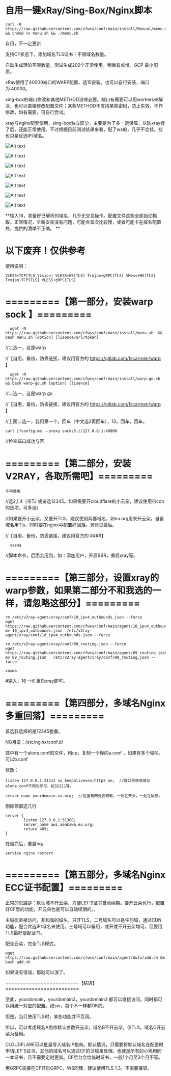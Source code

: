 # 自用一键xRay/Sing-Box/Nginx脚本
	curl -O https://raw.githubusercontent.com/cfwss/conf/main/install/Manual/menu.sh && chmod +x menu.sh && ./menu.sh 

自用，不一定更新

支持CF状态下，添加域名TLS证书！不限域名数量。

自动生成理论不限数量。测试生成200个正常使用。稍微有点慢。GCP 最小配置。

xRay使用了40000端口的WARP配置，选15安装。也可以自行安装，端口为:40000。

sing-box的端口修改和其他METHOD没啥必要。端口有需要可以用workers来解决，也可以直接修改配置文件；某些METHOD不支持某些密码，防止失效，不作修改，如有需要，可自行尝试。

xray与nginx配套使用，sing-box独立区分，主要是为了多一道保障，以防xray挂了后，还能正常使用。不过根据目前测试结果来看，配了ws的，几乎不会挂。挂也只是优选IP/域名。

![Alt text](https://github.com/cfwss/conf/blob/main/install/Manual/images/01.jpg)


![Alt text](https://github.com/cfwss/conf/blob/main/install/Manual/images/02.jpg)


![Alt text](https://github.com/cfwss/conf/blob/main/install/Manual/images/03.jpg)


![Alt text](https://github.com/cfwss/conf/blob/main/install/Manual/images/04.jpg)


![Alt text](https://github.com/cfwss/conf/blob/main/install/Manual/images/05.jpg)



![Alt text](https://github.com/cfwss/conf/blob/main/install/Manual/images/06.jpg)


![Alt text](https://github.com/cfwss/conf/blob/main/install/Manual/images/08.jpg)



**输入18，准备好已解析的域名，几乎无交互操作。配置文件这些全部自动抓取。正常情况，全新安装没有问题，可能会首次比较慢，或者可能卡在域名配置处，提供的清单不正确。
**
# 以下废弃！仅供参考
使用说明：



	VLESS+TCP[TLS_Vision] VLESS+WS[TLS] Trojan+gRPC[TLS] VMess+WS[TLS] Trojan+TCP[TLS] VLESS+gRPC[TLS]



# =========【第一部分，安装warp sock 】=========

	  wget -N https://raw.githubusercontent.com/cfwss/conf/main/install/menu.sh  && bash menu.sh [option] [lisence/url/token]

//二选一，这是warp 

//【自用，备份，防丢链接，建议用官方的 https://gitlab.com/fscarmen/warp 】

	  wget -N https://raw.githubusercontent.com/cfwss/conf/main/install/warp-go.sh && bash warp-go.sh [option] [lisence]

//二选一，这是warp go

//【自用，备份，防丢链接，建议用官方的 https://gitlab.com/fscarmen/warp 】

//上面二选一，我用第一个。回车（中文选2再回车），13，回车，回车。

	curl ifconfig.me --proxy socks5://127.0.0.1:40000

//检查端口成功与否

# =========【第二部分，安装V2RAY，各取所需吧】=========

	不再使用

//选2,1,4（带TJ 或者选12345。如果需要开cloudflare的小云朵，建议使用带cdn的选项，可多选）

//如果要开小云朵，又要开TLS，建议使用两套域名，如eu.org用来开云朵，自备域名用Tls，同时要在nginx中配置好回落。具体见最后。

//【自用，备份，防丢链接，建议用官方的 ####】


	  vasma

//脚本命令，后面会用到，如：添加用户，开启BBR，重启xray等。

# =========【第三部分，设置xray的warp参数，如果第二部分不和我选的一样，请忽略这部分】=========

	rm /etc/v2ray-agent/xray/conf/10_ipv4_outbounds.json --force
	wget https://raw.githubusercontent.com/cfwss/conf/main/agent/10_ipv4_outbounds.json
	mv 10_ipv4_outbounds.json  /etc/v2ray-agent/xray/conf/10_ipv4_outbounds.json --force

	rm /etc/v2ray-agent/xray/conf/09_routing.json --force
	wget https://raw.githubusercontent.com/cfwss/conf/main/agent/09_routing.json
	mv 09_routing.json   /etc/v2ray-agent/xray/conf/09_routing.json --force

	vasma

#输入，16-->6 重启xray即可。


# =========【第四部分，多域名Nginx多重回落】=========

首选我选择的是12345套餐。

NG目录：/etc/nginx/conf.d/

其中有一个alone.conf的文件，用cp，复制一个你的a.conf ，如果有多个域名，可以b.conf 

修改：

	listen 127.0.0.1:31312 so_keepalive=on;http2 on;  //端口号修改成与alone.conf不同的即可，如32211等。
 
	server_name yourdomain.eu.org;  //这里有两处要修改，一处在开头，一处在尾部。


删除顶部这几行

    server {
    		listen 127.0.0.1:31300;
    		server_name aws.aeakawa.eu.org;
    		return 403;
    }

处理完后，重启ng。	

	service nginx restart

# =========【第五部分，多域名Nginx ECC证书配置】=========

正常的思路是：默认域不开云朵，方便LET'S证书自动续期。要开云朵也行，配置好CF里的功能，开云朵也是可以自动续期的。。

主域能直接访问，非和谐的域名，只开TLS，二号域名可以是任何域，通过CDN功能，配合优选IP/域名来使用。三号域可以备用，或开或不开云朵均可，但要用TLS最好是配证书。

配合云朵，完全TLS模式。

	wget https://raw.githubusercontent.com/cfwss/conf/main/agent/Auto/add.sh && bash add.sh

 
如果没有错误，那就可以浪了。

=========================【结语】=========================

至此，yourdomain，yourdomain2，yourdomain3 都可以直接访问，同时都可以用统一对应的配置。如sni，每个不一样都OK的。

但是，当只使用TLS时，某些功能并不互用。

所以，可以考虑域名A用作默认参数开云朵，域名B不开云朵，仅TLS，域名C开云朵为备用。

CLOUDFLARE可以批量导入域名IP指向。默认情况，只需要将默认域名在配置时申请LET'S证书，其他的域名可以通过CF的泛域来处理。也就是所有的小鸡用同一本证书，且不需要定时更新。CF后台会给临时证书，一般1个月至3个月不等。

用GRPC需要在CF开启GRPC，WS同理，建议使用TLS 1.3。不需要兼容。

